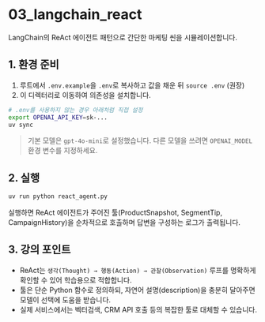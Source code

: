 # 03_langchain_react

LangChain의 ReAct 에이전트 패턴으로 간단한 마케팅 씬을 시뮬레이션합니다.

## 1. 환경 준비
1. 루트에서 `.env.example`을 `.env`로 복사하고 값을 채운 뒤 `source .env` (권장)
2. 이 디렉터리로 이동하여 의존성을 설치합니다.

```bash
# .env를 사용하지 않는 경우 아래처럼 직접 설정
export OPENAI_API_KEY=sk-...
uv sync
```
> 기본 모델은 `gpt-4o-mini`로 설정했습니다. 다른 모델을 쓰려면 `OPENAI_MODEL` 환경 변수를 지정하세요.

## 2. 실행
```bash
uv run python react_agent.py
```
실행하면 ReAct 에이전트가 주어진 툴(ProductSnapshot, SegmentTip, CampaignHistory)을 순차적으로 호출하며 답변을 구성하는 로그가 출력됩니다.

## 3. 강의 포인트
- ReAct는 `생각(Thought) → 행동(Action) → 관찰(Observation)` 루프를 명확하게 확인할 수 있어 학습용으로 적합합니다.
- 툴은 단순 Python 함수로 정의하되, 자연어 설명(description)을 충분히 달아주면 모델이 선택에 도움을 받습니다.
- 실제 서비스에서는 벡터검색, CRM API 호출 등의 복잡한 툴로 대체할 수 있습니다.
